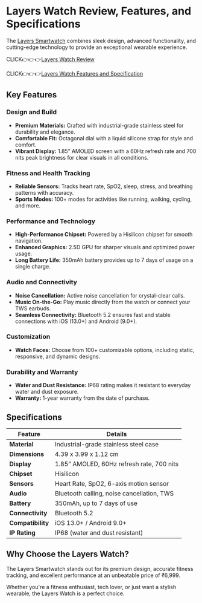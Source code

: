 # Layers Watch Review, Features, and Specifications  

The [Layers Smartwatch](https://layerswatch.net/)  combines sleek design, advanced functionality, and cutting-edge technology to provide an exceptional wearable experience.  

CLICK👉👉👉[Layers Watch Review](https://layerswatch.net/anarc-layers-watch-review/)

CLICK👉👉👉[Layers Watch Features and Specification](https://layerswatch.net/tech-burner-layers-watch-features-and-specification/)
## Key Features  

### Design and Build  
- **Premium Materials:** Crafted with industrial-grade stainless steel for durability and elegance.  
- **Comfortable Fit:** Octagonal dial with a liquid silicone strap for style and comfort.  
- **Vibrant Display:** 1.85” AMOLED screen with a 60Hz refresh rate and 700 nits peak brightness for clear visuals in all conditions.  

### Fitness and Health Tracking  
- **Reliable Sensors:** Tracks heart rate, SpO2, sleep, stress, and breathing patterns with accuracy.  
- **Sports Modes:** 100+ modes for activities like running, walking, cycling, and more.  

### Performance and Technology  
- **High-Performance Chipset:** Powered by a Hisilicon chipset for smooth navigation.  
- **Enhanced Graphics:** 2.5D GPU for sharper visuals and optimized power usage.  
- **Long Battery Life:** 350mAh battery provides up to 7 days of usage on a single charge.  

### Audio and Connectivity  
- **Noise Cancellation:** Active noise cancellation for crystal-clear calls.  
- **Music On-the-Go:** Play music directly from the watch or connect your TWS earbuds.  
- **Seamless Connectivity:** Bluetooth 5.2 ensures fast and stable connections with iOS (13.0+) and Android (9.0+).  

### Customization  
- **Watch Faces:** Choose from 100+ customizable options, including static, responsive, and dynamic designs.  

### Durability and Warranty  
- **Water and Dust Resistance:** IP68 rating makes it resistant to everyday water and dust exposure.  
- **Warranty:** 1-year warranty from the date of purchase.  

## Specifications  

| **Feature**           | **Details**                                   |  
|------------------------|-----------------------------------------------|  
| **Material**           | Industrial-grade stainless steel case         |  
| **Dimensions**         | 4.39 x 3.99 x 1.12 cm                        |  
| **Display**            | 1.85” AMOLED, 60Hz refresh rate, 700 nits    |  
| **Chipset**            | Hisilicon                                    |  
| **Sensors**            | Heart Rate, SpO2, 6-axis motion sensor       |  
| **Audio**              | Bluetooth calling, noise cancellation, TWS   |  
| **Battery**            | 350mAh, up to 7 days of use                  |  
| **Connectivity**       | Bluetooth 5.2                                |  
| **Compatibility**      | iOS 13.0+ / Android 9.0+                     |  
| **IP Rating**          | IP68 (water and dust resistant)              |  

## Why Choose the Layers Watch?  

The Layers Smartwatch stands out for its premium design, accurate fitness tracking, and excellent performance at an unbeatable price of ₹6,999.  

Whether you're a fitness enthusiast, tech lover, or just want a stylish wearable, the Layers Watch is a perfect choice.  
